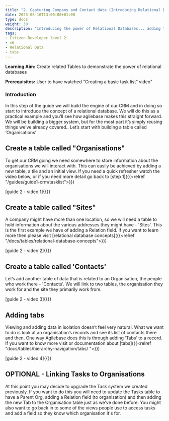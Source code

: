 ```yaml
---
title: "2. Capturing Company and Contact data (Introducing Relational Databases)"
date: 2023-08-16T13:00:00+01:00
type: docs
weight: 30
description: "Introducing the power of Relational Databases... adding the ability to capture Company and Contact information to start building our CRM."
tags:
- Citizen Developer level 2
- v6
- Relational Data
- tabs
---
```

**Learning Aim:** Create related Tables to demonstrate the power of relational databases

**Prerequisites:** User to have watched “Creating a basic task list” video"

### Introduction
In this step of the guide we will build the engine of our CRM and in doing so start to introduce the concept of a relational database. We will do this as a practical example and you’ll see how agilebase makes this straight forward. We will be building a bigger system, but for the most part it’s simply reusing things we’ve already covered.. Let’s start with building a table called ‘Organisations’

## Create a table called "Organisations"
To get our CRM going we need somewhere to store information about the organisations we will interact with. This can easily be achieved by adding a new table, a tile and an initial view. If you need a quick refresher watch the video below, or if you need more detail go back to [step 1]({{<relref "/guides/guide1-crm/tasklist">}})

[guide 2 - video 1]{{<youtube id="F-4Qp-5udsU">}}

## Create a table called "Sites"
A company might have more than one location, so we will need a table to hold information about the various addresses they might have - 'Sites'. This is the first example we have of adding a Relation field.
 If you want to learn more then please visit [relational database concepts]({{<relref "/docs/tables/relational-database-concepts">}})


[guide 2 - video 2]{{<youtube id="psJRDyW3RMs">}}

## Create a table called 'Contacts'
Let’s add another table of data that is related to an Organisation, the people who work there - 'Contacts'.
We will link to two tables, the organisation they work for and the site they primarily work from. 

[guide 2 - video 3]{{<youtube id="Mrj6Iu7fxmg">}}

## Adding tabs
Viewing and adding data in isolation doesn’t feel very natural. What we want to do is look at an organisation’s records and see its list of contacts there and then. One way Agilebase does this is through adding ‘Tabs’ to a record.
 If you want to know more visit or documentation about [tabs]({{<relref "docs/tables/hierarchy-navigation/tabs/ ">}})

 [guide 2 - video 4]{{<youtube id="nRSQ3IARLVI">}}

 ## OPTIONAL - Linking Tasks to Organisations
 At this point you may decide to upgrade the Task system we created previously. If you want to do this you will need to update the Tasks table to have a Parent Org, adding a Relation field (to organisation) and then adding the new Tab to the Organisation table just as we’ve done before.
You might also want to go back in to some of the views people use to access tasks and add a field so they know which organisation it's for.